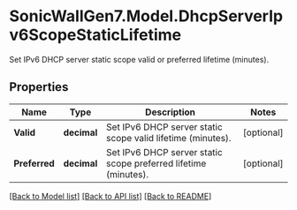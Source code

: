 # SonicWallGen7.Model.DhcpServerIpv6ScopeStaticLifetime
Set IPv6 DHCP server static scope valid or preferred lifetime (minutes).

## Properties

Name | Type | Description | Notes
------------ | ------------- | ------------- | -------------
**Valid** | **decimal** | Set IPv6 DHCP server static scope valid lifetime (minutes). | [optional] 
**Preferred** | **decimal** | Set IPv6 DHCP server static scope preferred lifetime (minutes). | [optional] 

[[Back to Model list]](../README.md#documentation-for-models) [[Back to API list]](../README.md#documentation-for-api-endpoints) [[Back to README]](../README.md)

